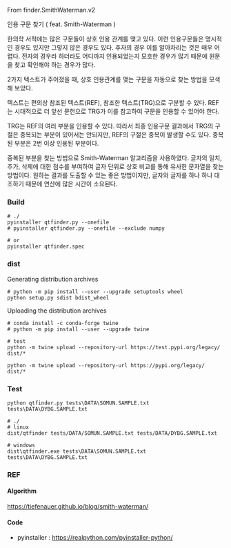 From finder.SmithWaterman.v2

인용 구문 찾기 ( feat. Smith-Waterman )

한의학 서적에는 많은 구문들이 상호 인용 관계를 맺고 있다. 이런 인용구문들은 명시적인 경우도 있지만 그렇지 않은 경우도 있다. 후자의 경우 이를 알아차리는 것은 매우 어렵다. 전자의 경우라 하더라도 어디까지 인용되었는지 모호한 경우가 많기 때문에 원문을 찾고 확인해야 하는 경우가 많다.

2가지 텍스트가 주어졌을 때, 상호 인용관계를 맺는 구문을 자동으로 찾는 방법을 모색해 보았다.

텍스트는 편의상 참조된 텍스트(REF), 참조한 텍스트(TRG)으로 구분할 수 있다. REF는 시대적으로 더 앞선 문헌으로 TRG가 이를 참고하여 구문을 인용할 수 있어야 한다.

TRG는 REF의 여러 부분을 인용할 수 있다. 따라서 최종 인용구문 결과에서 TRG의 구절은 중복되는 부분이 있어서는 안되지만, REF의 구절은 중복이 발생할 수도 있다. 중복된 부분은 2번 이상 인용된 부분이다.

중복된 부분을 찾는 방법으로 Smith-Waterman 알고리즘을 사용하였다. 글자의 일치, 추가, 삭제에 대한 점수를 부여하여 글자 단위로 상호 비교를 통해 유사한 문자열을 찾는 방법이다. 원하는 결과를 도출할 수 있는 좋은 방법이지만, 글자와 글자를 하나 하나 대조하기 때문에 연산에 많은 시간이 소요된다.


### Build

```
# ./
pyinstaller qtfinder.py --onefile
# pyinstaller qtfinder.py --onefile --exclude numpy

# or
pyinstaller qtfinder.spec
```
### dist

Generating distribution archives

```
# python -m pip install --user --upgrade setuptools wheel
python setup.py sdist bdist_wheel
```

Uploading the distribution archives

```
# conda install -c conda-forge twine
# python -m pip install --user --upgrade twine

# test
python -m twine upload --repository-url https://test.pypi.org/legacy/ dist/*
```

```
python -m twine upload --repository-url https://pypi.org/legacy/ dist/*
```


### Test

```
python qtfinder.py tests\DATA\SOMUN.SAMPLE.txt tests\DATA\DYBG.SAMPLE.txt
```

```
# ./
# linux
dist/qtfinder tests/DATA/SOMUN.SAMPLE.txt tests/DATA/DYBG.SAMPLE.txt

# windows
dist\qtfinder.exe tests\DATA\SOMUN.SAMPLE.txt tests\DATA\DYBG.SAMPLE.txt
```


### REF

#### Algorithm

https://tiefenauer.github.io/blog/smith-waterman/

#### Code

* pyinstaller : https://realpython.com/pyinstaller-python/
